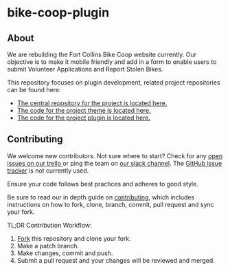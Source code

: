 # bike-coop-plugin

## About

We are rebuilding the Fort Collins Bike Coop website currently. Our objective is to make it mobile friendly and add in a form to enable users to submit Volunteer Applications and Report Stolen Bikes.

This repository focuses on plugin development, related project repositories can be found here:

- [The central repository for the project is located here.](https://github.com/CodeForFoco/bike-coop)
- [The code for the project theme is located here.](https://github.com/CodeForFoco/bike-coop-theme)
- [The code for the project plugin is located here.](https://github.com/CodeForFoco/bike-coop-plugin)


## Contributing

We welcome new contributors. Not sure where to start? Check for any [open issues on our trello ][trello] or ping the team on [our slack channel](https://codeforfoco.slack.com/).  The [GitHub issue tracker][githubissue] is not currently used.

Ensure your code follows best practices and adheres to good style.

Be sure to read our in depth guide on [contributing][contributing], which includes instructions on how to fork, clone, branch, commit, pull request and sync your fork.

TL;DR Contribution Workflow:

1. [Fork][fork] this repository and clone your fork.
1. Make a patch branch.
1. Make changes, commit and push.
1. Submit a pull request and your changes will be reviewed and merged.


[contributing]: https://github.com/CodeForFoco/org/blob/master/CONTRIBUTING.md
[trello]: https://trello.com/b/Zrj0doO2/fort-collins-bike-co-op
[githubissue]: https://github.com/CodeForFoco/bike-coop/issues
[fork]: https://help.github.com/articles/fork-a-repo/
